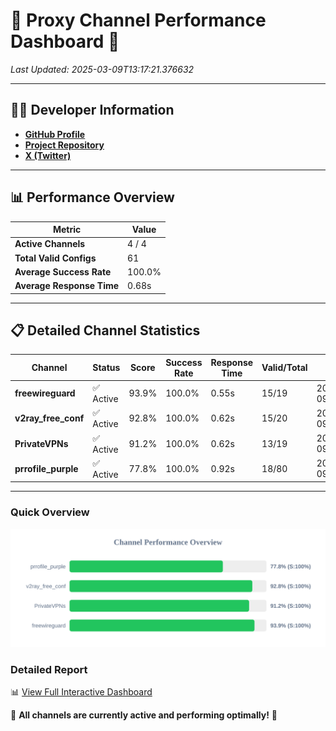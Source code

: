 # 🌟 Proxy Channel Performance Dashboard 🌟

_Last Updated: 2025-03-09T13:17:21.376632_

---

## 👩‍💻 Developer Information

- **[GitHub Profile](https://github.com/4n0nymou3)**  
- **[Project Repository](https://github.com/4n0nymou3/multi-proxy-config-fetcher)**  
- **[X (Twitter)](https://x.com/4n0nymou3)**  

---

## 📊 Performance Overview

| Metric                | Value       |
|-----------------------|-------------|
| **Active Channels**   | 4 / 4       |
| **Total Valid Configs** | 61          |
| **Average Success Rate** | 100.0%      |
| **Average Response Time** | 0.68s       |

---

## 📋 Detailed Channel Statistics

| Channel          | Status     | Score  | Success Rate | Response Time | Valid/Total | Last Success               |
|------------------|------------|--------|--------------|---------------|-------------|----------------------------|
| **freewireguard**  | ✅ Active  | 93.9%  | 100.0% | 0.55s         | 15/19       | 2025-03-09T13:17:21.374860 |
| **v2ray_free_conf**  | ✅ Active  | 92.8%  | 100.0% | 0.62s         | 15/20       | 2025-03-09T13:17:20.140926 |
| **PrivateVPNs**  | ✅ Active  | 91.2%  | 100.0% | 0.62s         | 13/19       | 2025-03-09T13:17:20.796039 |
| **prrofile_purple**  | ✅ Active  | 77.8%  | 100.0% | 0.92s         | 18/80       | 2025-03-09T13:17:19.485166 |

---

### Quick Overview
<div align="center">
  <a href="https://raw.githubusercontent.com/nullluser/NullRepo/refs/heads/main/assets/channel_stats_chart.svg">
    <img src="https://raw.githubusercontent.com/nullluser/NullRepo/refs/heads/main/assets/channel_stats_chart.svg" alt="Source Performance Statistics" width="800">
  </a>
</div>

### Detailed Report
📊 [View Full Interactive Dashboard](https://htmlpreview.github.io/?https://github.com/nullluser/NullRepo/blob/main/assets/performance_report.html)

🎉 **All channels are currently active and performing optimally!** 🎉

